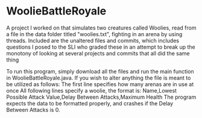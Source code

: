 # WoolieBattleRoyale
A project I worked on that simulates two creatures called Woolies, read from a file in the data folder titled "woolies.txt", fighting in an arena by using threads. Included are the unaltered files and commits, which includes questions I posed to the SLI who graded these in an attempt to break up the monotony of looking at several projects and commits that all did the same thing

To run this program, simply download all the files and run the main function in WoolieBattleRoyale.java. If you wish to alter anything the file is meant to be utilized as follows:
The first line specifies how many arenas are in use at once
All following lines specify a woolie, the format is: Name,Lowest Possible Attack Value,Delay Between Attacks,Maximum Health
The program expects the data to be formatted properly, and crashes if the Delay Between Attacks is 0.
